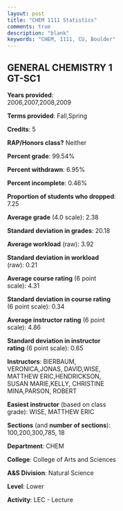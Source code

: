 ```yaml
---
layout: post
title: "CHEM 1111 Statistics"
comments: true
description: "blank"
keywords: "CHEM, 1111, CU, Boulder"
--- 
```

<head>
<script src="https://ajax.googleapis.com/ajax/libs/jquery/2.1.3/jquery.min.js"></script>
<script src="https://dl.dropboxusercontent.com/s/pc42nxpaw1ea4o9/highcharts.js?dl=0"></script>
<!-- <script src="../assets/js/highcharts.js"></script> -->
<style type="text/css">@font-face {
	font-family: "Bebas Neue";
	src: url(https://www.filehosting.org/file/details/544349/BebasNeue%20Regular.otf) format("opentype");
	}
	h1.Bebas { 
		font-family: "Bebas Neue", Verdana, Tahoma;
	}
</style>
</head>
<body>
	<div id="container" style="float: right; width: 45%; height: 88%; margin-left: 2.5%; margin-right: 2.5%;"></div>
	<script language="JavaScript">
		$(document).ready(function() {
		var chart = {type: 'column'};
		var title = {text: 'Grade Distribution'};
		var xAxis = {categories: ['A','B','C','D','F'],crosshair: true};
		var yAxis = {min: 0,title: {text: 'Percentage'}};
		var tooltip = {headerFormat: '<center><b><span style="font-size:20px">{point.key}</span></b></center>',
		               pointFormat: '<td style="padding:0"><b>{point.y:.1f}%</b></td>',
		               footerFormat: '</table>',shared: true,useHTML: true};
		var plotOptions = {column: {pointPadding: 0.0,borderWidth: 0}};  
		var credits = {enabled: false};var series= [{name: 'Percent',data: [12.55,31.66,36.7,12.89,6.19,]}];
		var json = {};
		json.chart = chart;
		json.title = title;
		json.tooltip = tooltip;
		json.xAxis = xAxis;
		json.yAxis = yAxis;  
		json.series = series;
		json.plotOptions = plotOptions;  
		json.credits = credits;
		$('#container').highcharts(json);
	});
	</script>
</body>
			   
## GENERAL CHEMISTRY 1 GT-SC1

**Years provided**: 2006,2007,2008,2009

**Terms provided**: Fall,Spring

**Credits**: 5

**RAP/Honors class?** Neither

**Percent grade**: 99.54%

**Percent withdrawn**: 6.95%

**Percent incomplete**: 0.46%

**Proportion of students who dropped**: 7.25

**Average grade** (4.0 scale): 2.38

**Standard deviation in grades**: 20.18

**Average workload** (raw): 3.92

**Standard deviation in workload** (raw): 0.21

**Average course rating** (6 point scale): 4.31

**Standard deviation in course rating** (6 point scale): 0.34

**Average instructor rating** (6 point scale): 4.86

**Standard deviation in instructor rating** (6 point scale): 0.65

**Instructors**: BIERBAUM, VERONICA,JONAS, DAVID,WISE, MATTHEW ERIC,HENDRICKSON, SUSAN MARIE,KELLY, CHRISTINE MINA,PARSON, ROBERT

**Easiest instructor** (based on class grade): WISE, MATTHEW ERIC

**Sections** (and **number of sections**): 100,200,300,785, 18

**Department**: CHEM

**College**: College of Arts and Sciences

**A&S Division**: Natural Science

**Level**: Lower

**Activity**: LEC - Lecture